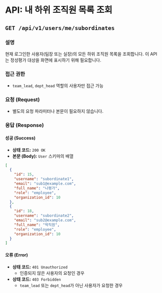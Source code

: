 # API: 내 하위 조직원 목록 조회

## `GET /api/v1/users/me/subordinates`

### 설명
현재 로그인한 사용자(팀장 또는 실장)의 모든 하위 조직원 목록을 조회합니다. 이 API는 정성평가 대상을 화면에 표시하기 위해 필요합니다.

### 접근 권한
- `team_lead`, `dept_head` 역할의 사용자만 접근 가능

### 요청 (Request)

- 별도의 요청 파라미터나 본문이 필요하지 않습니다.

### 응답 (Response)

#### 성공 (Success)
- **상태 코드:** `200 OK`
- **본문 (Body):** `User` 스키마의 배열

```json
[
  {
    "id": 15,
    "username": "subordinate1",
    "email": "sub1@example.com",
    "full_name": "나평가",
    "role": "employee",
    "organization_id": 10
  },
  {
    "id": 18,
    "username": "subordinate2",
    "email": "sub2@example.com",
    "full_name": "박직원",
    "role": "employee",
    "organization_id": 10
  }
]
```

#### 오류 (Error)
- **상태 코드:** `401 Unauthorized`
  - 인증되지 않은 사용자의 요청인 경우
- **상태 코드:** `403 Forbidden`
  - `team_lead` 또는 `dept_head`가 아닌 사용자가 요청한 경우
